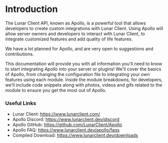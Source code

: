 # Introduction

The Lunar Client API, known as Apollo, is a powerful tool that allows developers to create custom integrations with Lunar Client. 
Using Apollo will allow server owners and developers to interact with Lunar Client, to integrate customized features and add quality of life features.

We have a lot planned for Apollo, and are very open to suggestions and contributions.

This documentation will provide you with all information you'll need to know to start integrating Apollo into your server or plugins!
We'll cover the basics of Apollo, from changing the configuration file to integrating your own features using each module.
Inside the module breakdowns, for developers, we'll include code snippets along with photos, videos and gifs related to the module to ensure you get the most out of Apollo.

### Useful Links

- Lunar Client: https://www.lunarclient.com/
- Apollo Discord: https://www.lunarclient.dev/discord
- Apollo GitHub: https://github.com/LunarClient/Apollo
- Apollo FAQ: https://www.lunarclient.dev/apollo/faqs
- Compiled Download: https://www.lunarclient.dev/downloads
